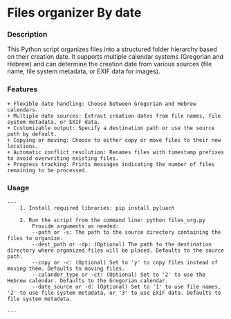 # Files organizer By date

### Description
This Python script organizes files into a structured folder hierarchy based on their creation date. It supports multiple calendar systems (Gregorian and Hebrew) and can determine the creation date from various sources (file name, file system metadata, or EXIF data for images).

### Features
    + Flexible date handling: Choose between Gregorian and Hebrew calendars.
    + Multiple date sources: Extract creation dates from file names, file system metadata, or EXIF data.
    + Customizable output: Specify a destination path or use the source path by default.
    + Copying or moving: Choose to either copy or move files to their new locations.
    + Automatic conflict resolution: Renames files with timestamp prefixes to avoid overwriting existing files.
    + Progress tracking: Prints messages indicating the number of files remaining to be processed.

### Usage
```
---
    1. Install required libraries: pip install pyluach

    2. Run the script from the command line: python files_org.py
        Provide arguments as needed:
        --path or -s: The path to the source directory containing the files to organize.
        --dest_path or -dp: (Optional) The path to the destination directory where organized files will be placed. Defaults to the source path.
        --copy or -c: (Optional) Set to 'y' to copy files instead of moving them. Defaults to moving files.
        --calander_type or -ct: (Optional) Set to '2' to use the Hebrew calendar. Defaults to the Gregorian calendar.
        --date_source or -d: (Optional) Set to '1' to use file names, '2' to use file system metadata, or '3' to use EXIF data. Defaults to file system metadata.

---
```